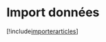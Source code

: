 # Import données

[!include[importerarticles](importdonnees.importerarticles.autogen.md)]




















